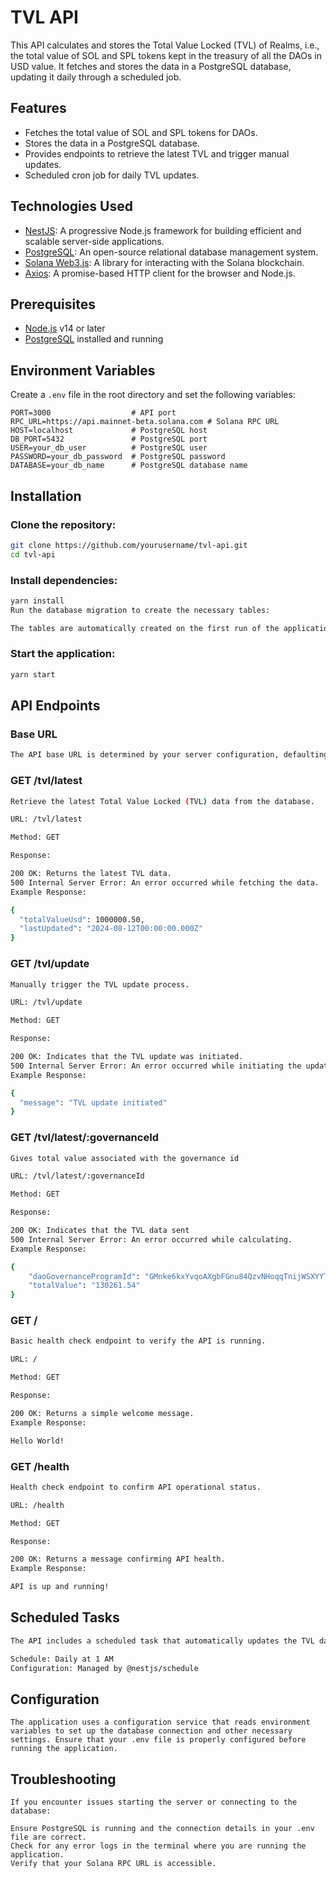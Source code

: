 # TVL API

This API calculates and stores the Total Value Locked (TVL) of Realms, i.e., the total value of SOL and SPL tokens kept in the treasury of all the DAOs in USD value. It fetches and stores the data in a PostgreSQL database, updating it daily through a scheduled job.

## Features

- Fetches the total value of SOL and SPL tokens for DAOs.
- Stores the data in a PostgreSQL database.
- Provides endpoints to retrieve the latest TVL and trigger manual updates.
- Scheduled cron job for daily TVL updates.

## Technologies Used

- [NestJS](https://nestjs.com/): A progressive Node.js framework for building efficient and scalable server-side applications.
- [PostgreSQL](https://www.postgresql.org/): An open-source relational database management system.
- [Solana Web3.js](https://solana-labs.github.io/solana-web3.js/): A library for interacting with the Solana blockchain.
- [Axios](https://axios-http.com/): A promise-based HTTP client for the browser and Node.js.

## Prerequisites

- [Node.js](https://nodejs.org/) v14 or later
- [PostgreSQL](https://www.postgresql.org/) installed and running

## Environment Variables

Create a `.env` file in the root directory and set the following variables:

```plaintext
PORT=3000                  # API port
RPC_URL=https://api.mainnet-beta.solana.com # Solana RPC URL
HOST=localhost             # PostgreSQL host
DB_PORT=5432               # PostgreSQL port
USER=your_db_user          # PostgreSQL user
PASSWORD=your_db_password  # PostgreSQL password
DATABASE=your_db_name      # PostgreSQL database name
```

 ## Installation
### Clone the repository:

```bash
git clone https://github.com/yourusername/tvl-api.git
cd tvl-api
```
### Install dependencies:

```bash
yarn install
Run the database migration to create the necessary tables:

The tables are automatically created on the first run of the application.
```

### Start the application:

```bash
yarn start
``` 

## API Endpoints

### Base URL

```bash
The API base URL is determined by your server configuration, defaulting to http://localhost:3000.
```

### GET /tvl/latest
```bash
Retrieve the latest Total Value Locked (TVL) data from the database.

URL: /tvl/latest

Method: GET

Response:

200 OK: Returns the latest TVL data.
500 Internal Server Error: An error occurred while fetching the data.
Example Response:

{
  "totalValueUsd": 1000000.50,
  "lastUpdated": "2024-08-12T00:00:00.000Z"
}
```

### GET /tvl/update
```bash
Manually trigger the TVL update process.

URL: /tvl/update

Method: GET

Response:

200 OK: Indicates that the TVL update was initiated.
500 Internal Server Error: An error occurred while initiating the update.
Example Response:

{
  "message": "TVL update initiated"
}
```

### GET /tvl/latest/:governanceId
```bash
Gives total value associated with the governance id

URL: /tvl/latest/:governanceId

Method: GET

Response:

200 OK: Indicates that the TVL data sent
500 Internal Server Error: An error occurred while calculating.
Example Response:

{
    "daoGovernanceProgramId": "GMnke6kxYvqoAXgbFGnu84QzvNHoqqTnijWSXYYTFQbB",
    "totalValue": "130261.54"
}
```

### GET /
```bash
Basic health check endpoint to verify the API is running.

URL: /

Method: GET

Response:

200 OK: Returns a simple welcome message.
Example Response:

Hello World!
```

### GET /health
```bash
Health check endpoint to confirm API operational status.

URL: /health

Method: GET

Response:

200 OK: Returns a message confirming API health.
Example Response:

API is up and running!
```

## Scheduled Tasks
```bash
The API includes a scheduled task that automatically updates the TVL data every day at 1 AM.

Schedule: Daily at 1 AM
Configuration: Managed by @nestjs/schedule
```

## Configuration
```plaintext
The application uses a configuration service that reads environment variables to set up the database connection and other necessary settings. Ensure that your .env file is properly configured before running the application.
```

## Troubleshooting
```plaintext
If you encounter issues starting the server or connecting to the database:

Ensure PostgreSQL is running and the connection details in your .env file are correct.
Check for any error logs in the terminal where you are running the application.
Verify that your Solana RPC URL is accessible.
```